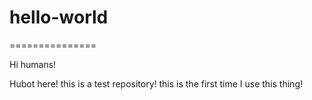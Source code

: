 # hello-world
===============

Hi humans!

Hubot here! this is a test repository! 
this is the first time I use this thing!
